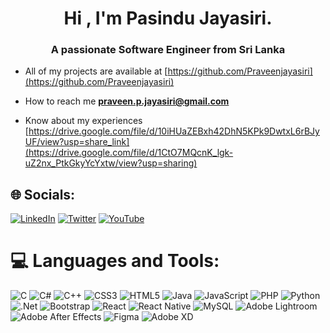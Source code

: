 <h1 align="center">Hi , I'm Pasindu Jayasiri.</h1>
<h3 align="center">A passionate Software Engineer from Sri Lanka</h3>

- All of my projects are available at [https://github.com/Praveenjayasiri](https://github.com/Praveenjayasiri)

- How to reach me **praveen.p.jayasiri@gmail.com**

- Know about my experiences [https://drive.google.com/file/d/10iHUaZEBxh42DhN5KPk9DwtxL6rBJyUF/view?usp=share_link](https://drive.google.com/file/d/1CtO7MQcnK_lgk-uZ2nx_PtkGkyYcYxtw/view?usp=sharing)


## 🌐 Socials:
[![LinkedIn](https://img.shields.io/badge/LinkedIn-%230077B5.svg?logo=linkedin&logoColor=white)](https://www.linkedin.com/in/pasindu-jayasiri-9297a21a4?lipi=urn%3Ali%3Apage%3Ad_flagship3_profile_view_base_contact_details%3BMz2tAwB%2FTFmOtU1tmZEQ8A%3D%3D) [![Twitter](https://img.shields.io/badge/Twitter-%231DA1F2.svg?logo=Twitter&logoColor=white)](https://twitter.com/PraveenJay72332) [![YouTube](https://img.shields.io/badge/YouTube-%23FF0000.svg?logo=YouTube&logoColor=white)](https://www.youtube.com/channel/UCEcm5__pbwlgasDB0Yj1nzg) 

# 💻 Languages and Tools:
![C](https://img.shields.io/badge/c-%2300599C.svg?style=for-the-badge&logo=c&logoColor=white) ![C#](https://img.shields.io/badge/c%23-%23239120.svg?style=for-the-badge&logo=c-sharp&logoColor=white) ![C++](https://img.shields.io/badge/c++-%2300599C.svg?style=for-the-badge&logo=c%2B%2B&logoColor=white) ![CSS3](https://img.shields.io/badge/css3-%231572B6.svg?style=for-the-badge&logo=css3&logoColor=white) ![HTML5](https://img.shields.io/badge/html5-%23E34F26.svg?style=for-the-badge&logo=html5&logoColor=white) ![Java](https://img.shields.io/badge/java-%23ED8B00.svg?style=for-the-badge&logo=java&logoColor=white) ![JavaScript](https://img.shields.io/badge/javascript-%23323330.svg?style=for-the-badge&logo=javascript&logoColor=%23F7DF1E) ![PHP](https://img.shields.io/badge/php-%23777BB4.svg?style=for-the-badge&logo=php&logoColor=white) ![Python](https://img.shields.io/badge/python-3670A0?style=for-the-badge&logo=python&logoColor=ffdd54) ![.Net](https://img.shields.io/badge/.NET-5C2D91?style=for-the-badge&logo=.net&logoColor=white) ![Bootstrap](https://img.shields.io/badge/bootstrap-%23563D7C.svg?style=for-the-badge&logo=bootstrap&logoColor=white) ![React](https://img.shields.io/badge/react-%2320232a.svg?style=for-the-badge&logo=react&logoColor=%2361DAFB) ![React Native](https://img.shields.io/badge/react_native-%2320232a.svg?style=for-the-badge&logo=react&logoColor=%2361DAFB) ![MySQL](https://img.shields.io/badge/mysql-%2300f.svg?style=for-the-badge&logo=mysql&logoColor=white) ![Adobe Lightroom](https://img.shields.io/badge/Adobe%20Lightroom-31A8FF.svg?style=for-the-badge&logo=Adobe%20Lightroom&logoColor=white) ![Adobe After Effects](https://img.shields.io/badge/Adobe%20After%20Effects-9999FF.svg?style=for-the-badge&logo=Adobe%20After%20Effects&logoColor=white) ![Figma](https://img.shields.io/badge/figma-%23F24E1E.svg?style=for-the-badge&logo=figma&logoColor=white) ![Adobe XD](https://img.shields.io/badge/Adobe%20XD-470137?style=for-the-badge&logo=Adobe%20XD&logoColor=#FF61F6)
